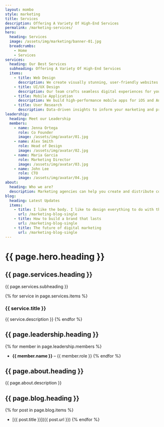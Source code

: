 ```yaml
---
layout: mombo
style: marketing
title: Services
description: Offering A Variety Of High-End Services
permalink: /marketing-services/
hero:
  heading: Services
  image: /assets/img/marketing/banner-01.jpg
  breadcrumbs:
    - Home
    - Services
services:
  heading: Our Best Services
  subheading: Offering A Variety Of High-End Services
  items:
    - title: Web Design
      description: We create visually stunning, user-friendly websites that drive results.
    - title: UI/UX Design
      description: Our team crafts seamless digital experiences for your users.
    - title: Mobile Application
      description: We build high-performance mobile apps for iOS and Android.
    - title: User Research
      description: Data-driven insights to inform your marketing and product strategy.
leadership:
  heading: Meet our Leadership
  members:
    - name: Jenna Ortega
      role: Co Founder
      image: /assets/img/avatar/01.jpg
    - name: Alex Smith
      role: Head of Design
      image: /assets/img/avatar/02.jpg
    - name: Maria Garcia
      role: Marketing Director
      image: /assets/img/avatar/03.jpg
    - name: John Lee
      role: CTO
      image: /assets/img/avatar/04.jpg
about:
  heading: Who we are?
  description: Marketing agencies can help you create and distribute content that will attract and engage your target audience.
blog:
  heading: Latest Updates
  items:
    - title: I like the body. I like to design everything to do with the body.
      url: /marketing-blog-single
    - title: How to build a brand that lasts
      url: /marketing-blog-single
    - title: The future of digital marketing
      url: /marketing-blog-single
---
```


# {{ page.hero.heading }}

## {{ page.services.heading }}

{{ page.services.subheading }}

{% for service in page.services.items %}
### {{ service.title }}
{{ service.description }}
{% endfor %}

## {{ page.leadership.heading }}
{% for member in page.leadership.members %}
- **{{ member.name }}** – {{ member.role }}
{% endfor %}

## {{ page.about.heading }}
{{ page.about.description }}

## {{ page.blog.heading }}
{% for post in page.blog.items %}
- [{{ post.title }}]({{ post.url }})
{% endfor %}
